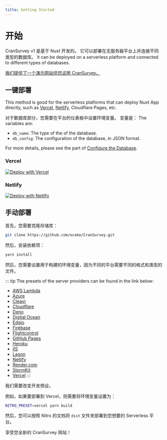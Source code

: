```yaml
---
title: Getting Started
---
```


# 开始

CranSurvey v1 是基于 Nuxt 开发的。 它可以部署在无服务器平台上并连接不同类型的数据库。 It can be deployed on a serverless platform and connected to different types of databases.

[我们提供了一个演示网站供您试用 CranSurvey。](/demo.html)

## 一键部署

This method is good for the serverless platforms that can deploy Nuxt App directly, such as [Vercel](https://vercel.com/), [Netlify](https://www.netlify.com/), Cloudflare Pages, etc.

对于数据库部分，您需要在平台的仪表板中设置环境变量。 变量是： The variables are:

- `db_name`: The type of the of the database.
- `db_config`: The configuration of the database, in JSON format.

For more details, please see the part of [Configure the Database](/database.html).

### Vercel

[![Deploy with Vercel](https://vercel.com/button)](https://vercel.com/new/clone?repository-url=https%3A%2F%2Fgithub.com%2Focoke%2FCranSurvey\&env=db_name,db_config\&envDescription=Database%20Settings%20for%20the%20CranSurvey\&envLink=https%3A%2F%2Fcsur.proj.sbs%2Fdatabase.html\&project-name=cransurvey-project\&repository-name=cransurvey-project)

### Netlify

[![Deploy with Netlify](https://www.netlify.com/img/deploy/button.svg)](https://app.netlify.com/start/deploy?repository=https://github.com/ocoke/CranSurvey)

## 手动部署

首先，您需要克隆存储库：

```bash
git clone https://github.com/ocoke/CranSurvey.git
```

然后，安装依赖项：

```bash
yarn install
```

然后，您需要设置用于构建的环境变量，因为不同的平台需要不同的格式和类型的文件。

::: tip
The presets of the server providers can be found in the link below:

- [AWS Lambda](https://nitro.unjs.io/deploy/providers/aws)
- [Azure](https://nitro.unjs.io/deploy/providers/azure)
- [Cleavr](https://nitro.unjs.io/deploy/providers/cleavr)
- [Cloudflare](https://nitro.unjs.io/deploy/providers/cloudflare)
- [Deno](https://nitro.unjs.io/deploy/providers/deno)
- [Digital Ocean](https://nitro.unjs.io/deploy/providers/digitalocean)
- [Edgio](https://nitro.unjs.io/deploy/providers/edgio)
- [Firebase](https://nitro.unjs.io/deploy/providers/firebase)
- [Flightcontrol](https://nitro.unjs.io/deploy/providers/flightcontrol)
- [GitHub Pages](https://nitro.unjs.io/deploy/providers/github)
- [Heroku](https://nitro.unjs.io/deploy/providers/heroku)
- [IIS](https://nitro.unjs.io/deploy/providers/iis)
- [Lagon](https://nitro.unjs.io/deploy/providers/lagon)
- [Netlify](https://nitro.unjs.io/deploy/providers/netlify)
- [Render.com](https://nitro.unjs.io/deploy/providers/render)
- [StormKit](https://nitro.unjs.io/deploy/providers/stormkit)
- [Vercel](https://nitro.unjs.io/deploy/providers/vercel)
  :::

我们需要改变开发预设，

例如，如果要部署到 Vercel，则需要将环境变量设置为：

```bash
NITRO_PRESET=vercel yarn build
```

然后，您可以按照 Nitro 的文档将 `dist` 文件夹部署到您想要的 Serverless 平台。

享受您全新的 CranSurvey 网站！
